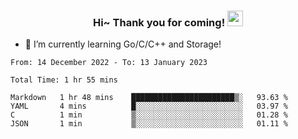 <h3 align="center">
    Hi~ Thank you for coming!
    <img src="https://media.giphy.com/media/hvRJCLFzcasrR4ia7z/giphy.gif" width="25px">
</h3>

<!--
**pineapple-man/pineapple-man** is a ✨ _special_ ✨ repository because its `README.md` (this file) appears on your GitHub profile.

Here are some ideas to get you started:
- 🔭 I’m currently working on ...
- 🤔 I’m looking for help with ...
- 💬 Ask me about ...
- 📫 How to reach me: ...
- 😄 Pronouns: ...
- ⚡ Fun fact: 
- 👯 I’m looking to collaborate on kubernetes
-->
- 🌱 I’m currently learning Go/C/C++ and Storage!

<!--START_SECTION:waka-->

```text
From: 14 December 2022 - To: 13 January 2023

Total Time: 1 hr 55 mins

Markdown   1 hr 48 mins    ███████████████████████▒░   93.63 %
YAML       4 mins          █░░░░░░░░░░░░░░░░░░░░░░░░   03.97 %
C          1 min           ▒░░░░░░░░░░░░░░░░░░░░░░░░   01.28 %
JSON       1 min           ▒░░░░░░░░░░░░░░░░░░░░░░░░   01.11 %
```

<!--END_SECTION:waka-->

